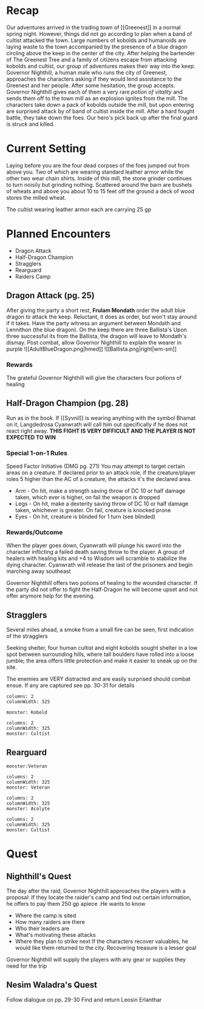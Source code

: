 # Recap
Our adventures arrived in the trading town of [[Greenest]] in a normal spring night. However, things did not go according to plan when a band of cultist attacked the town. Large numbers of kobolds and humanoids are laying waste to the town accompanied by the presence of a blue dragon circling above the keep in the center of the city. After helping the bartender of The Greenest Tree and a family of citizens escape from attacking kobolds and cultist, our group of adventures makes their way into the keep. Governor Nighthill, a human male who runs the city of Greenest, approaches the characters asking if they would lend assistance to the Greenest and her people. After some hesitation, the group accepts. Governor Nighthill gives each of them a very rare *potion of vitality* and sends them off to the town mill as an explosion ignites from the mill. The characters take down a pack of kobolds outside the mill, but upon entering are surprised attack by of band of cultist inside the mill. After a hard fought battle, they take down the foes. Our hero's pick back up after the final guard is struck and killed.

# Current Setting
Laying before you are the four dead corpses of the foes jumped out from above you. Two of which are wearing standard leather armor while the other two wear chain shirts. Inside of this mill, the stone grinder continues to turn noisily but grinding nothing. Scattered around the barn are bushels of wheats and above you about 10 to 15 feet off the ground a deck of wood stores the milled wheat. 

The cultist wearing leather armor each are carrying 25 gp

# Planned Encounters
- Dragon Attack
- Half-Dragon Champion
- Stragglers
- Rearguard
- Raiders Camp 

## Dragon Attack (pg. 25)
After giving the party a short rest, **Frulam Mondath** order the adult blue dragon to attack the keep. Reluctant, it does as order, but won't stay around if it takes. Have the party witness an argument between Mondath and Lennithon (the blue dragon). On the keep there are three Ballista's   Upon three successful its from the Ballista, the dragon will leave to Mondath's dismay.
Post combat, allow Governor Nighthill to explain the wearer in purple 
![[AdultBlueDragon.png|hmed]] ![[Ballista.png|right|wm-sm]] 

### Rewards 
The grateful Governor Nighthill will give the characters four potions of healing

## Half-Dragon Champion (pg. 28)
Run as in the book. If [[Syvnil]] is wearing anything with the symbol Bhamat on it, Langdedrosa Cyanwrath will call him out specifically if he does not react right away. **THIS FIGHT IS VERY DIFFICULT AND THE PLAYER IS NOT EXPECTED TO WIN**

### Special 1-on-1 Rules 
Speed Factor Initiative (DMG pg. 271)
You may attempt to target certain areas on a creature. If declared prior to an attack role, if the creature/player roles 5 higher than the AC of a creature, the attacks it's the declared area.
- Arm - On hit, make a strength saving throw of DC 10 or half damage taken, which ever is higher, on fail the weapon is dropped
- Legs - On hit, make a dexterity saving throw of DC 10 or half damage taken, whichever is greater. On fail, creature is knocked prone
- Eyes - On hit, creature is blinded for 1 turn (see blinded)

### Rewards/Outcome
When the player goes down, Cyanwrath will plunge his sword into the character inflicting a failed death saving throw to the player. A group of healers with healing kits and +4 to Wisdom will scramble to stabilize the dying character. Cyanwrath will release the last of the prisoners and begin marching away southeast

Governor Nighthill offers two potions of healing to the wounded character.
If the party did not offer to fight the Half-Dragon he will become upset and not offer anymore help for the evening.
## Stragglers
Several miles ahead, a smoke from a small fire can be seen, first indication of the stragglers

Seeking shelter, four human cultist and eight kobolds  sought shelter in a low spot between surrounding hills, where tall boulders have rolled into a loose jumble; the area offers little protection and make it easier to sneak up on the site.

The enemies are VERY distracted and are easily surprised should combat ensue. If any are captured see pp. 30-31 for details
```statblock
columns: 2
columnWidth: 325

monster: Kobold
```

```statblock
columns: 2
columnWidth: 325
monster: Cultist
```
## Rearguard
```statblock
monster:Veteran
```
```statblock
columns: 2
columnWidth: 325
monster: Veteran
```

```statblock
columns: 2
columnWidth: 325
monster: Acolyte
```
```statblock
columns: 2
columnWidth: 325
monster: Cultist
```

# Quest

## Nighthill's Quest
The day after the raid, Governor Nighthill approaches the players with a proposal: If they locate the raider's camp and find out certain information, he offers to pay them 250 gp apiece .He wants to know
- Where the camp is sited
- How many raiders are there
- Who their leaders are 
- What's motivating these attacks
- Where they plan to strike next
If the characters recover valuables, he would like them returned to the city. Recovering treasure is a lesser goal

Governor Nighthill will supply the players with any gear or supplies they need for the trip

## Nesim Waladra's Quest
Follow dialogue on pp. 29-30
Find and return Leosin Erlanthar